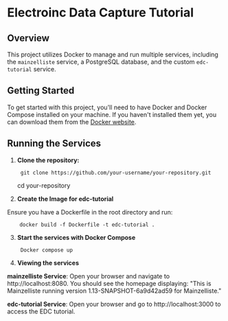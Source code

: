 
# Electroinc Data Capture Tutorial

## Overview

This project utilizes Docker to manage and run multiple services, including the `mainzelliste` service, a PostgreSQL database, and the custom `edc-tutorial` service.

## Getting Started

To get started with this project, you'll need to have Docker and Docker Compose installed on your machine. If you haven't installed them yet, you can download them from the [Docker website](https://www.docker.com/products/docker-desktop).

## Running the Services

1. **Clone the repository:**

        
        git clone https://github.com/your-username/your-repository.git

    cd your-repository


2. **Create the Image for edc-tutorial**

Ensure you have a Dockerfile in the root directory and run:


        docker build -f Dockerfile -t edc-tutorial .

3. **Start the services with Docker Compose**

        Docker compose up

4. **Viewing the services**

**mainzelliste Service**: Open your browser and navigate to http://localhost:8080. You should see the homepage displaying: "This is Mainzelliste running version 1.13-SNAPSHOT-6a9d42ad59 for Mainzelliste."

**edc-tutorial Service**: Open your browser and go to http://localhost:3000 to access the EDC tutorial.
